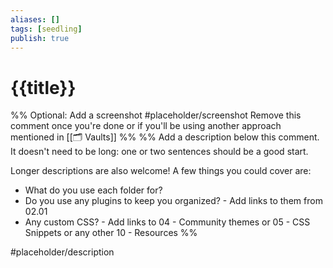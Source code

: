 ```yaml
---
aliases: []
tags: [seedling]
publish: true
---
```


# {{title}}

%% Optional: Add a screenshot
#placeholder/screenshot
Remove this comment once you're done or if you'll be using another approach mentioned in [[🗂️ Vaults]]
%%
%% Add a description below this comment. It doesn't need to be long: one or two sentences should be a good start.

Longer descriptions are also welcome! A few things you could cover are:

- What do you use each folder for?
- Do you use any plugins to keep you organized? - Add links to them from 02.01
- Any custom CSS? - Add links to 04 - Community themes or 05 - CSS Snippets or any other 10 - Resources
  %%

#placeholder/description

